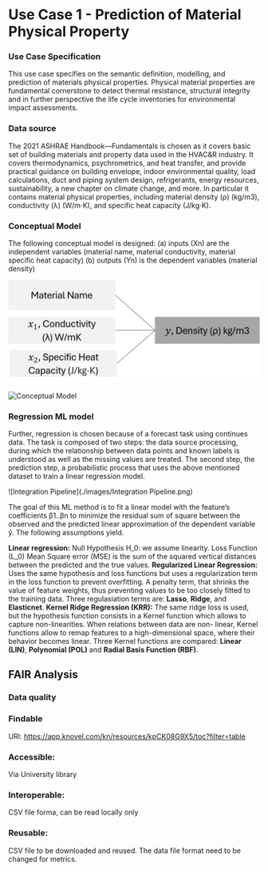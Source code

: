 #  Use Case 1 - Prediction of Material Physical Property 
### Use Case Specification
This use case specifies on the semantic definition, modelling, and prediction of materials physical properties. Physical material properties are fundamental cornerstone to detect thermal resistance, structural integrity and in further perspective the life cycle inventories for environmental impact assessments. 

### Data source
The 2021 ASHRAE Handbook—Fundamentals is chosen as it covers basic set of building materials and property data used in the HVAC&R industry. It covers thermodynamics, psychrometrics, and heat transfer, and provide practical guidance on building envelope, indoor environmental quality, load calculations, duct and piping system design, refrigerants, energy resources, sustainability, a new chapter on climate change, and more. In particular it contains material physical properties, including material density (ρ) (kg/m3), conductivity (λ) (W/m⋅K), and specific heat capacity (⁠J/kg⋅K).

### Conceptual Model
The following conceptual model is designed:
(a) inputs (Xn) are the independent variables (material name, material conductivity, material specific heat capacity)
(b) outputs (Yn) is the dependent variables (material density)

![Conceptual Model](https://raw.githubusercontent.com/JulKaltenegger/2024-AI-enabled-material-property-predictions/main/Use%20Case-1_Physical%20Material%20Property/ConceptModel_PhysicalProperty-1.png)


![Conceptual Model](./images/ConceptModel_PhysicalProperty.png)

### Regression ML model
Further, regression is chosen because of a forecast task using continues data. The task is composed of two steps: the data source processing, during which the relationship between data points and known labels is understood as well as the missing values are treated. The second step, the prediction step, a probabilistic process that uses the above mentioned dataset to train a linear regression model.

![Integration Pipeline](./images/Integration Pipeline.png)

The goal of this ML method is to fit a linear model with the feature’s coefficients β1..βn to minimize the residual sum of square between the observed and the predicted linear approximation of the dependent variable ŷ. The following assumptions yield.

**Linear regression:** Null Hypothesis H_0: we assume linearity. Loss Function (L_0) Mean Square error (MSE) is the sum of the squared vertical distances between the predicted and the true values. 
**Regularized Linear Regression:** Uses the same hypothesis and loss functions but uses a regularization term in the loss function to prevent overfitting. A penalty term, that shrinks the value of feature weights, thus preventing values to be too closely fitted to the training data. Three regulasiation terms are: **Lasso**, **Ridge**, and **Elasticnet**.
**Kernel Ridge Regression (KRR):** The same ridge loss is used, but the hypothesis function consists in a Kernel function which allows to capture non-linearities. When relations between data are non- linear, Kernel functions allow to remap features to a high-dimensional space, where their behavior becomes linear. Three Kernel functions are compared: **Linear (LIN)**, **Polynomial (POL)** and **Radial Basis Function (RBF)**.


## FAIR Analysis
### Data quality
### Findable
URI: https://app.knovel.com/kn/resources/kpCK08G9X5/toc?filter=table
### Accessible:
Via University library
### Interoperable:
CSV file forma, can be read locally only
### Reusable:
CSV file to be downloaded and reused. The data file format need to be changed for metrics.
